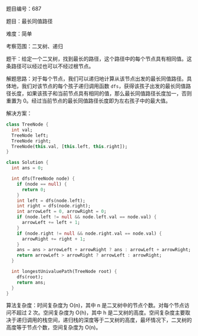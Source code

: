 题目编号：687

题目：最长同值路径

难度：简单

考察范围：二叉树、递归

题干：给定一个二叉树，找到最长的路径，这个路径中的每个节点具有相同值。这条路径可以经过也可以不经过根节点。

解题思路：对于每个节点，我们可以递归地计算从该节点出发的最长同值路径。具体地，我们对该节点的每个孩子递归调用函数 `dfs`，获得该孩子出发的最长同值路径长度，如果该孩子和当前节点具有相同的值，那么最长同值路径长度加一，否则重置为 0。经过当前节点的最长同值路径长度即为左右孩子中的最大值。

解决方案：

```dart
class TreeNode {
  int val;
  TreeNode left;
  TreeNode right;
  TreeNode(this.val, [this.left, this.right]);
}

class Solution {
  int ans = 0;

  int dfs(TreeNode node) {
    if (node == null) {
      return 0;
    }
    int left = dfs(node.left);
    int right = dfs(node.right);
    int arrowLeft = 0, arrowRight = 0;
    if (node.left != null && node.left.val == node.val) {
      arrowLeft += left + 1;
    }
    if (node.right != null && node.right.val == node.val) {
      arrowRight += right + 1;
    }
    ans = ans > arrowLeft + arrowRight ? ans : arrowLeft + arrowRight;
    return arrowLeft > arrowRight ? arrowLeft : arrowRight;
  }

  int longestUnivaluePath(TreeNode root) {
    dfs(root);
    return ans;
  }
}
```

算法复杂度：时间复杂度为 O(n)，其中 n 是二叉树中的节点个数。对每个节点访问不超过 2 次。空间复杂度为 O(h)，其中 h 是二叉树的高度。空间复杂度主要取决于递归调用的栈空间，递归栈的深度等于二叉树的高度，最坏情况下，二叉树的高度等于节点个数，空间复杂度为 O(n)。